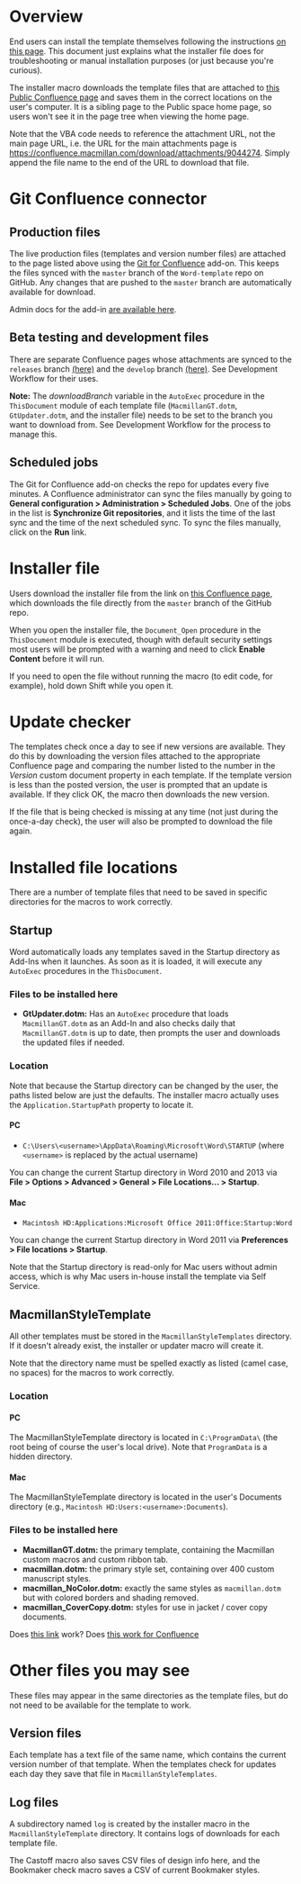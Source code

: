 # Overview
End users can install the template themselves following the instructions [on this page](https://confluence.macmillan.com/display/PBL/Install+the+Macmillan+Template). This document just explains what the installer file does for troubleshooting or manual installation purposes (or just because you're curious).

The installer macro downloads the template files that are attached to  [this Public Confluence page](https://confluence.macmillan.com/display/PBL/Word+Template+downloads+-+production) and saves them in the correct locations on the user's computer. It is a sibling page to the Public space home page, so users won't see it in the page tree when viewing the home page.

Note that the VBA code needs to reference the attachment URL, not the main page URL, i.e. the URL for the main attachments page is <https://confluence.macmillan.com/download/attachments/9044274>. Simply append the file name to the end of the URL to download that file.

# Git Confluence connector
## Production files
The live production files (templates and version number files) are attached to the page listed above using the [Git for Confluence](https://marketplace.atlassian.com/plugins/nl.avisi.confluence.plugins.git-plugin/server/overview) add-on. This keeps the files synced with the `master` branch of the `Word-template` repo on GitHub. Any changes that are pushed to the `master` branch are automatically available for download.

Admin docs for the add-in [are available here](http://addons.avisi.com/git-for-confluence/documentation/).

## Beta testing and development files
There are separate Confluence pages whose attachments are synced to the `releases` branch [(here)](https://confluence.macmillan.com/display/PBL/Word+template+downloads+-+pre-release) and the `develop` branch [(here)](https://confluence.macmillan.com/display/PBL/Word+template+downloads+-+staging). See Development Workflow for their uses.

**Note:** The *downloadBranch* variable in the `AutoExec` procedure in the `ThisDocument` module of each template file (`MacmillanGT.dotm`, `GtUpdater.dotm`, and the installer file) needs to be set to the branch you want to download from. See Development Workflow for the process to manage this.


## Scheduled jobs
The Git for Confluence add-on checks the repo for updates every five minutes. A Confluence administrator can sync the files manually by going to **General configuration > Administration > Scheduled Jobs**. One of the jobs in the list is **Synchronize Git repositories**, and it lists the time of the last sync and the time of the next scheduled sync. To sync the files manually, click on the **Run** link.


# Installer file
Users download the installer file from the link on [this Confluence page](https://confluence.macmillan.com/display/PBL/Install+the+Macmillan+Template), which downloads the file directly from the `master` branch of the GitHub repo.

When you open the installer file, the `Document_Open` procedure in the `ThisDocument` module is executed, though with default security settings most users will be prompted with a warning and need to click **Enable Content** before it will run.

If you need to open the file without running the macro (to edit code, for example), hold down Shift while you open it.

# Update checker
The templates check once a day to see if new versions are available. They do this by downloading the version files attached to the appropriate Confluence page and comparing the number listed to the number in the *Version* custom document property in each template. If the template version is less than the posted version, the user is prompted that an update is available. If they click OK, the macro then downloads the new version.

If the file that is being checked is missing at any time (not just during the once-a-day check), the user will also be prompted to download the file again.


# Installed file locations
There are a number of template files that need to be saved in specific directories for the macros to work correctly.

## Startup
Word automatically loads any templates saved in the Startup directory  as Add-Ins when it launches. As soon as it is loaded, it will execute any `AutoExec` procedures in the `ThisDocument`.

### Files to be installed here
* **GtUpdater.dotm:** Has an `AutoExec` procedure that loads `MacmillanGT.dotm` as an Add-In and also checks daily that `MacmillanGT.dotm` is up to date, then prompts the user and downloads the updated files if needed.

### Location
Note that because the Startup directory can be changed by the user, the paths listed below are just the defaults. The installer macro actually uses the `Application.StartupPath` property to locate it.

#### PC
* `C:\Users\<username>\AppData\Roaming\Microsoft\Word\STARTUP` (where `<username>` is replaced by the actual username)

You can change the current Startup directory in Word 2010 and 2013 via **File > Options > Advanced > General > File Locations... > Startup**.

#### Mac
* `Macintosh HD:Applications:Microsoft Office 2011:Office:Startup:Word`

You can change the current Startup directory in Word 2011 via **Preferences > File locations > Startup**.

Note that the Startup directory is read-only for Mac users without admin access, which is why Mac users in-house install the template via Self Service.


## MacmillanStyleTemplate
All other templates must be stored in the `MacmillanStyleTemplates` directory. If it doesn't already exist, the installer or updater macro will create it.

Note that the directory name must be spelled exactly as listed (camel case, no spaces) for the macros to work correctly.


### Location
#### PC
The MacmillanStyleTemplate directory is located in `C:\ProgramData\` (the root being of course the user's local drive). Note that `ProgramData` is a hidden directory. 

#### Mac
The MacmillanStyleTemplate directory is located in the user's Documents directory (e.g., `Macintosh HD:Users:<username>:Documents`). 


### Files to be installed here
* **MacmillanGT.dotm:** the primary template, containing the Macmillan custom macros and custom ribbon tab.
* **macmillan.dotm:** the primary style set, containing over 400 custom manuscript styles.
* **macmillan_NoColor.dotm:** exactly the same styles as `macmillan.dotm` but with colored borders and shading removed.
* **macmillan_CoverCopy.dotm:** styles for use in jacket / cover copy documents.

Does [this link](001-code-organization) work? Does [this work for Confluence](code+organization)

# Other files you may see
These files may appear in the same directories as the template files, but do not need to be available for the template to work.

## Version files
Each template has a text file of the same name, which contains the current version number of that template. When the templates check for updates each day they save that file in `MacmillanStyleTemplates`.

## Log files
A subdirectory named `log` is created by the installer macro in the `MacmillanStyleTemplate` directory. It contains logs of downloads for each template file.

The Castoff macro also saves CSV files of design info here, and the Bookmaker check macro saves a CSV of current Bookmaker styles.









